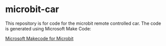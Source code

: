 # microbit-car
 
This repository is for code for the microbit remote controlled car. The code is generated using Microsoft Make Code: 

[Microsoft Makecode for Microbit](https://makecode.microbit.org/#editor)
